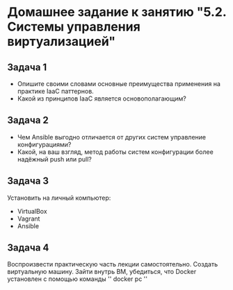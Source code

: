 # Домашнее задание к занятию "5.2. Системы управления виртуализацией"

## Задача 1 

- Опишите своими словами основные преимущества применения на практике IaaC паттернов.
- Какой из принципов IaaC является основополагающим?


## Задача 2

- Чем Ansible выгодно отличается от других систем управление конфигурациями?
- Какой, на ваш взгляд, метод работы систем конфигурации более надёжный push или pull?


## Задача 3 

Установить на личный компьютер:

- VirtualBox
- Vagrant
- Ansible

## Задача 4
Воспроизвести практическую часть лекции самостоятельно.
Создать виртуальную машину.
Зайти внутрь ВМ, убедиться, что Docker установлен с помощью команды
''
docker pc
''
